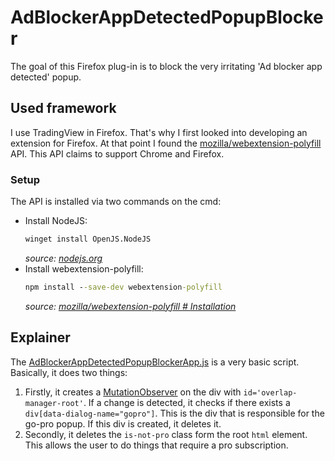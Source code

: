 # AdBlockerAppDetectedPopupBlocker

The goal of this Firefox plug-in is to block the very irritating 'Ad blocker app detected' popup.

## Used framework

I use TradingView in Firefox. That's why I first looked into developing an extension for Firefox. At that point I found the [mozilla/webextension-polyfill](https://github.com/mozilla/webextension-polyfill) API. This API claims to support Chrome and Firefox.

### Setup

The API is installed via two commands on the cmd:

- Install NodeJS: 
  ```cmd
  winget install OpenJS.NodeJS
  ```
  *source: [nodejs.org](https://nodejs.org/en/download/package-manager/all)*
- Install webextension-polyfill:
  ```cmd
  npm install --save-dev webextension-polyfill
  ```
  *source: [mozilla/webextension-polyfill # Installation](https://github.com/mozilla/webextension-polyfill/tree/master?tab=readme-ov-file#installation)*

## Explainer

The [AdBlockerAppDetectedPopupBlockerApp.js](./AdBlockerAppDetectedPopupBlockerApp.js) is a very basic script. Basically, it does two things:
1. Firstly, it creates a [MutationObserver](https://developer.mozilla.org/en-US/docs/Web/API/MutationObserver/observe) on the div with `id='overlap-manager-root'`. If a change is detected, it checks if there exists a `div[data-dialog-name="gopro"]`. This is the div that is responsible for the go-pro popup. If this div is created, it deletes it.
2. Secondly, it deletes the `is-not-pro` class form the root `html` element. This allows the user to do things that require a pro subscription.

